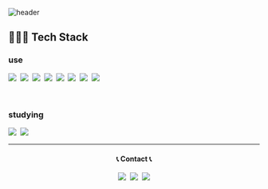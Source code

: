 ![header](https://capsule-render.vercel.app/api?type=Waving&color=auto&height=300&section=header&text=K_Min-hh&fontSize=70&animation=fadeIn)

  
<h2>👩🏻‍💻 Tech Stack</h2>
<h3>use</h3>
<p>
<img src="https://img.shields.io/badge/HTML5-E34F26?style=for-the-badge&logo=HTML5&logoColor=white"/></a>&nbsp
<img src="https://img.shields.io/badge/CSS3-1572B6?style=for-the-badge&logo=CSS3&logoColor=white"/></a>&nbsp
<img src="https://img.shields.io/badge/JavaScript-F7DF1E?style=for-the-badge&logo=JavaScript&logoColor=white"/></a>&nbsp
<img src="https://img.shields.io/badge/react-1572B6?style=for-the-badge&logo=react&logoColor="white"/></a>&nbsp
<img src="https://img.shields.io/badge/redux-7146B3?style=for-the-badge&logo=redux&logoColor="white"/></a>&nbsp
<img src="https://img.shields.io/badge/git-E34C26?style=for-the-badge&logo=git&logoColor=white">&nbsp
<img src="https://img.shields.io/badge/github-181717?style=for-the-badge&logo=github&logoColor=white">&nbsp
<img src="https://img.shields.io/badge/figma-FBD8D8?style=for-the-badge&logo=figma&logoColor=white" />


</p>

</br>

<h3>studying</h3>
<p>
<img src="https://img.shields.io/badge/firebase-FFCA28?style=for-the-badge&logo=firebase&logoColor=white">&nbsp
<img src="https://img.shields.io/badge/typescript-0074C2?style=for-the-badge&logo=typescript&logoColor=white">&nbsp
</p>

<p>
<hr/>
<h4 align="center">📞 Contact 📞</h4>
<p align="center">
  <a href="https://minhhk.tistory.com/"><img src="https://img.shields.io/badge/Tech%20Blog-EB4C16?style=flat-square&logo=Tistory&logoColor=white&link=https://paksubeen.tistory.com/"/></a>&nbsp
  <a href="https://www.instagram.com/ndb_m.hhk/"><img src="https://img.shields.io/badge/Instagram-E4405F?style=flat-square&logo=Instagram&logoColor=white&link=https://www.instagram.com/ndb_m.hhk/"/></a>&nbsp
  <a href="mailto:alszn2222@gmail.com"><img src="https://img.shields.io/badge/Gmail-d14836?style=flat-square&logo=Gmail&logoColor=white&link=alszn2222@naver.gmail"/></a>
</p>
